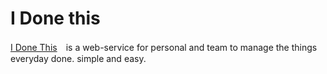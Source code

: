 # I Done this
[I Done This](https://beta.idonethis.com)　is a web-service for personal and team to manage the things everyday done.
simple and easy.
